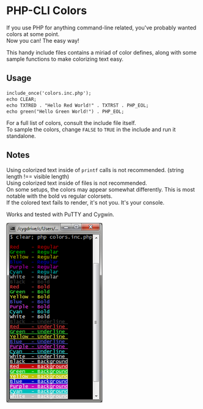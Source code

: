 PHP-CLI Colors
==============

If you use PHP for anything command-line related, you've probably wanted colors at some point.  
Now you can!  The easy way!

This handy include files contains a miriad of color defines, along with some sample functions to make colorizing text easy.


Usage
-----

    include_once('colors.inc.php');
    echo CLEAR;
    echo TXTRED . "Hello Red World!" . TXTRST . PHP_EOL;
    echo green("Hello Green World!") . PHP_EOL;
    
For a full list of colors, consult the include file itself.  
To sample the colors, change ```FALSE``` to ```TRUE``` in the include and run it standalone.


Notes
-----

Using colorized text inside of ```printf``` calls is not recommended.  (string length !== visible length)  
Using colorized text inside of files is not recommended.  
On some setups, the colors may appear somewhat differently.  This is most notable with the bold vs regular colorsets.  
If the colored text fails to render, it's not you.  It's your console.

Works and tested with PuTTY and Cygwin.

![Colors in action](sample.png)
